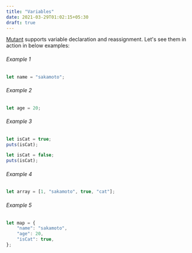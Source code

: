 ```yaml
---
title: "Variables"
date: 2021-03-29T01:02:15+05:30
draft: true
---
```


[Mutant](https://github.com/gaurav-gogia/mutant) supports variable declaration and reassignment. Let's see them in action in below examples:

###### Example 1
```js
let name = "sakamoto";
```

###### Example 2
```js
let age = 20;
```

###### Example 3
```js
let isCat = true;
puts(isCat);

let isCat = false;
puts(isCat);
```

###### Example 4
```js
let array = [1, "sakamoto", true, "cat"];
```

###### Example 5
```js
let map = {
    "name": "sakamoto",
    "age": 20,
    "isCat": true,
};
```